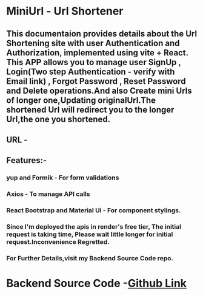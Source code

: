 # MiniUrl - Url Shortener

## This documentaion provides details about the Url Shortening site with user Authentication and Authorization, implemented using vite + React. This APP allows you to manage user SignUp , Login(Two step Authentication - verify with Email link) , Forgot Password , Reset Password and Delete operations.And also Create mini Urls of longer one,Updating originalUrl.The shortened Url will redirect you to the longer Url,the one you shortened.

## URL - 

## Features:-
### yup and Formik - For form validations<br/>
### Axios - To manage API calls<br/>
### React Bootstrap and Material Ui - For component stylings.<br/>

### Since I'm deployed the apis in render's free tier, The initial request is taking time, Please wait little longer for initial request.Inconvenience Regretted.

### For Further Details,visit my Backend Source Code repo.

# Backend Source Code -[Github Link](https://github.com/NeelakandanV/Url_Shortener-BE)
